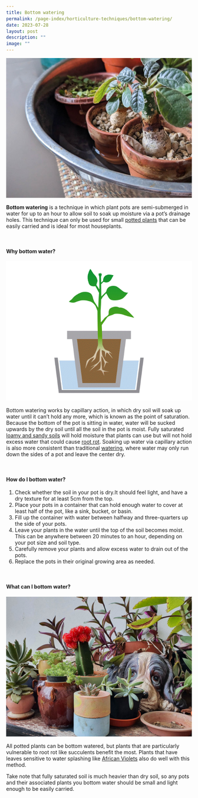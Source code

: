 ```yaml
---
title: Bottom watering
permalink: /page-index/horticulture-techniques/bottom-watering/
date: 2023-07-28
layout: post
description: ""
image: ""
---
```

<section>
	<img title="Succulents being bottom watered in a metal tub. Photo by Jacqueline Chua." src="/images/Horti%20techniques/BottomWatering_Jacchua%20(2).jpg">
	<p><b>Bottom watering</b> is a technique in which plant pots are semi-submerged in water for up to an hour to allow soil to soak up moisture via a pot’s drainage holes. This technique can only be used for small <a href="/page-index/horticulture-techniques/planting-in-containers/">potted plants</a> that can be easily carried and is ideal for most houseplants. </p>
	<br>
</section>

<section>
	<h4>Why bottom water?</h4>
	<img title="A diagram on how capillary action sucks water up from the bottom of the pot till all the soil is moist." src="/images/Horti%20techniques/bottom%20watering.gif">
	<p>Bottom watering works by capillary action, in which dry soil will soak up water until it can’t hold any more, which is known as the point of saturation. Because the bottom of the pot is sitting in water, water will be sucked upwards by the dry soil until all the soil in the pot is moist. Fully saturated <a href="/page-index/horticulture-techniques/soil/">loamy and sandy soils</a> will hold moisture that plants can use but will not hold excess water that could cause <a href="/page-index/plant-problems/root-rot/">root rot</a>. Soaking up water via capillary action is also more consistent than traditional <a href="/page-index/horticulture-techniques/watering/">watering</a>, where water may only run down the sides of a pot and leave the center dry. </p>
	<br>
</section>

<section>
	<h4>How do I bottom water?</h4>
	<ol>
		<li>Check whether the soil in your pot is dry.It should feel light, and have a dry texture for at least 5cm from the top. </li>
		<li>Place your pots in a container that can hold enough water to cover at least half of the pot, like a sink, bucket, or basin.</li>
		<li>Fill up the container with water between halfway and three-quarters up the side of your pots.</li>
		<li>Leave your plants in the water until the top of the soil becomes moist. This can be anywhere between 20 minutes to an hour, depending on your pot size and soil type.</li>
		<li>Carefully remove your plants and allow excess water to drain out of the pots.</li>
		<li>Replace the pots in their original growing area as needed.</li>
	</ol>
	<br>
</section>

<section>
	<h4>What can I bottom water?</h4>
	<img title="Succulents in pots. Photo by Jacqueline Chua." src="/images/Hardscapes/ContainerGardening_JacChua.jpg">
	<p>All potted plants can be bottom watered, but plants that are particularly vulnerable to root rot like succulents benefit the most. Plants that have leaves sensitive to water splashing like <a href="/page-index/ornamental-plants/african-violet/">African Violets</a> also do well with this method.</p>
	<p>Take note that fully saturated soil is much heavier than dry soil, so any pots and their associated plants you bottom water should be small and light enough to be easily carried.</p>
	<br>
</section>